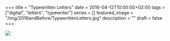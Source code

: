 +++
title =  "Typewritten Letters"
date = 2016-04-12T10:00:00+02:00
tags = ["digital", "letters", "typewriter"]
series = []
featured_image = "/img/2016andBefore/TypewrittenLetters.jpg"
description = ""
draft = false
+++

![](/img/2016andBefore/TypewrittenLetters.jpg)